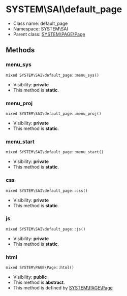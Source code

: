 SYSTEM\SAI\default_page
===============






* Class name: default_page
* Namespace: SYSTEM\SAI
* Parent class: [SYSTEM\PAGE\Page](SYSTEM-PAGE-Page)







Methods
-------


### menu_sys

    mixed SYSTEM\SAI\default_page::menu_sys()





* Visibility: **private**
* This method is **static**.




### menu_proj

    mixed SYSTEM\SAI\default_page::menu_proj()





* Visibility: **private**
* This method is **static**.




### menu_start

    mixed SYSTEM\SAI\default_page::menu_start()





* Visibility: **private**
* This method is **static**.




### css

    mixed SYSTEM\SAI\default_page::css()





* Visibility: **private**
* This method is **static**.




### js

    mixed SYSTEM\SAI\default_page::js()





* Visibility: **private**
* This method is **static**.




### html

    mixed SYSTEM\PAGE\Page::html()





* Visibility: **public**
* This method is **abstract**.
* This method is defined by [SYSTEM\PAGE\Page](SYSTEM-PAGE-Page)




